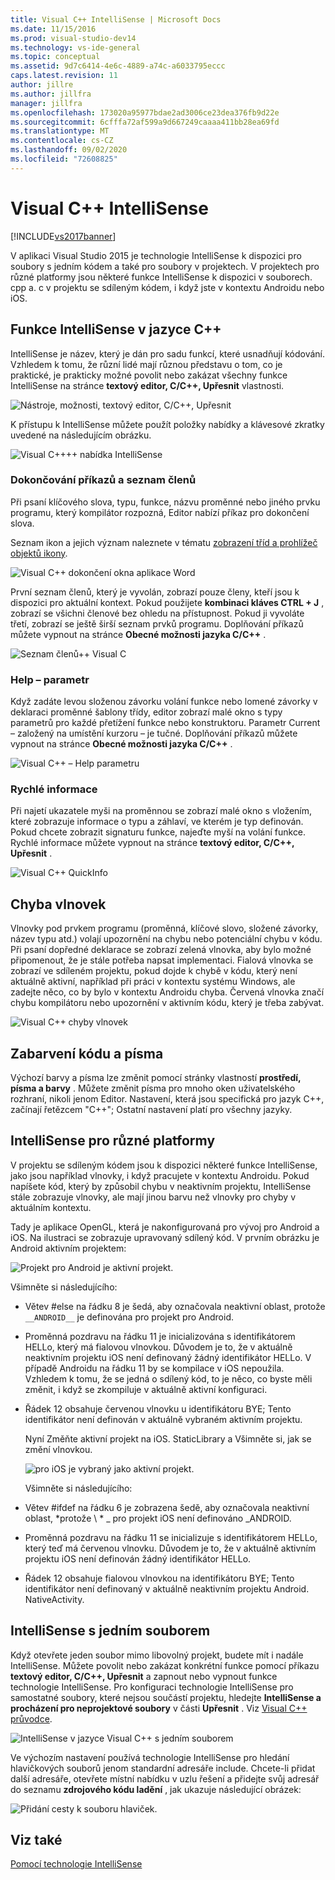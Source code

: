 ```yaml
---
title: Visual C++ IntelliSense | Microsoft Docs
ms.date: 11/15/2016
ms.prod: visual-studio-dev14
ms.technology: vs-ide-general
ms.topic: conceptual
ms.assetid: 9d7c6414-4e6c-4889-a74c-a6033795eccc
caps.latest.revision: 11
author: jillre
ms.author: jillfra
manager: jillfra
ms.openlocfilehash: 173020a95977bdae2ad3006ce23dea376fb9d22e
ms.sourcegitcommit: 6cfffa72af599a9d667249caaaa411bb28ea69fd
ms.translationtype: MT
ms.contentlocale: cs-CZ
ms.lasthandoff: 09/02/2020
ms.locfileid: "72608825"
---
```

# <a name="visual-c-intellisense"></a>Visual C++ IntelliSense
[!INCLUDE[vs2017banner](../includes/vs2017banner.md)]

V aplikaci Visual Studio 2015 je technologie IntelliSense k dispozici pro soubory s jedním kódem a také pro soubory v projektech. V projektech pro různé platformy jsou některé funkce IntelliSense k dispozici v souborech. cpp a. c v projektu se sdíleným kódem, i když jste v kontextu Androidu nebo iOS.

## <a name="intellisense-features-in-c"></a>Funkce IntelliSense v jazyce C++
 IntelliSense je název, který je dán pro sadu funkcí, které usnadňují kódování. Vzhledem k tomu, že různí lidé mají různou představu o tom, co je praktické, je prakticky možné povolit nebo zakázat všechny funkce IntelliSense na stránce **textový editor, C/C++, Upřesnit** vlastnosti.

 ![Nástroje, možnosti, textový editor, C&#47;C&#43;&#43;, Upřesnit](../ide/media/sintellisensecpptoolsoptions.PNG "sIntelliSenseCppToolsOptions")

 K přístupu k IntelliSense můžete použít položky nabídky a klávesové zkratky uvedené na následujícím obrázku.

 ![Visual C++&#43;&#43; nabídka IntelliSense](../ide/media/vs2015-cpp-intellisense-menu.png "vs2015_cpp_intellisense_menu")

### <a name="statement-completion-and-member-list"></a>Dokončování příkazů a seznam členů
 Při psaní klíčového slova, typu, funkce, názvu proměnné nebo jiného prvku programu, který kompilátor rozpozná, Editor nabízí příkaz pro dokončení slova.

 Seznam ikon a jejich význam naleznete v tématu [zobrazení tříd a prohlížeč objektů ikony](../ide/class-view-and-object-browser-icons.md).

 ![Visual C&#43;&#43; dokončení okna aplikace Word](../ide/media/vs2015-cpp-complete-word.png "vs2015_cpp_complete_word")

 První seznam členů, který je vyvolán, zobrazí pouze členy, kteří jsou k dispozici pro aktuální kontext. Pokud použijete **kombinaci kláves CTRL + J** , zobrazí se všichni členové bez ohledu na přístupnost. Pokud ji vyvoláte třetí, zobrazí se ještě širší seznam prvků programu. Doplňování příkazů můžete vypnout na stránce **Obecné možnosti jazyka C/C++** .

 ![Seznam členů&#43;&#43; Visual C](../ide/media/vs2015-cpp-list-members.png "vs2015_cpp_list_members")

### <a name="parameter-help"></a>Help – parametr
 Když zadáte levou složenou závorku volání funkce nebo lomené závorky v deklaraci proměnné šablony třídy, editor zobrazí malé okno s typy parametrů pro každé přetížení funkce nebo konstruktoru. Parametr Current – založený na umístění kurzoru – je tučné. Doplňování příkazů můžete vypnout na stránce **Obecné možnosti jazyka C/C++** .

 ![Visual C&#43;&#43; – Help parametru](../ide/media/vs-2015-cpp-param-help.png "vs_2015_cpp_param_help")

### <a name="quick-info"></a>Rychlé informace
 Při najetí ukazatele myši na proměnnou se zobrazí malé okno s vložením, které zobrazuje informace o typu a záhlaví, ve kterém je typ definován. Pokud chcete zobrazit signaturu funkce, najeďte myší na volání funkce. Rychlé informace můžete vypnout na stránce **textový editor, C/C++, Upřesnit** .

 ![Visual C&#43;&#43; QuickInfo](../ide/media/vs2015-cpp-quickinfo.png "vs2015_cpp_quickInfo")

## <a name="error-squiggles"></a>Chyba vlnovek
 Vlnovky pod prvkem programu (proměnná, klíčové slovo, složené závorky, název typu atd.) volají upozornění na chybu nebo potenciální chybu v kódu. Při psaní dopředné deklarace se zobrazí zelená vlnovka, aby bylo možné připomenout, že je stále potřeba napsat implementaci. Fialová vlnovka se zobrazí ve sdíleném projektu, pokud dojde k chybě v kódu, který není aktuálně aktivní, například při práci v kontextu systému Windows, ale zadejte něco, co by bylo v kontextu Androidu chyba. Červená vlnovka značí chybu kompilátoru nebo upozornění v aktivním kódu, který je třeba zabývat.

 ![Visual C&#43;&#43; chyby vlnovek](../ide/media/vs2015-cpp-error-quiggles.png "vs2015_cpp_error_quiggles")

## <a name="code-colorization-and-fonts"></a>Zabarvení kódu a písma
 Výchozí barvy a písma lze změnit pomocí stránky vlastností **prostředí, písma a barvy** . Můžete změnit písma pro mnoho oken uživatelského rozhraní, nikoli jenom Editor. Nastavení, která jsou specifická pro jazyk C++, začínají řetězcem "C++"; Ostatní nastavení platí pro všechny jazyky.

## <a name="cross-platform-intellisense"></a>IntelliSense pro různé platformy
 V projektu se sdíleným kódem jsou k dispozici některé funkce IntelliSense, jako jsou například vlnovky, i když pracujete v kontextu Androidu. Pokud napíšete kód, který by způsobil chybu v neaktivním projektu, IntelliSense stále zobrazuje vlnovky, ale mají jinou barvu než vlnovky pro chyby v aktuálním kontextu.

 Tady je aplikace OpenGL, která je nakonfigurovaná pro vývoj pro Android a iOS. Na ilustraci se zobrazuje upravovaný sdílený kód. V prvním obrázku je Android aktivním projektem:

 ![Projekt pro Android je aktivní projekt.](../ide/media/intellisensecppcrossplatform.png "IntelliSenseCppCrossPlatform")

 Všimněte si následujícího:

- Větev #else na řádku 8 je šedá, aby označovala neaktivní oblast, protože `__ANDROID__` je definována pro projekt pro Android.

- Proměnná pozdravu na řádku 11 je inicializována s identifikátorem HELLo, který má fialovou vlnovkou. Důvodem je to, že v aktuálně neaktivním projektu iOS není definovaný žádný identifikátor HELLo. V případě Androidu na řádku 11 by se kompilace v iOS nepoužila. Vzhledem k tomu, že se jedná o sdílený kód, to je něco, co byste měli změnit, i když se zkompiluje v aktuálně aktivní konfiguraci.

- Řádek 12 obsahuje červenou vlnovku u identifikátoru BYE; Tento identifikátor není definován v aktuálně vybraném aktivním projektu.

  Nyní Změňte aktivní projekt na iOS. StaticLibrary a Všimněte si, jak se změní vlnovkou.

  ![pro iOS je vybraný jako aktivní projekt.](../ide/media/intellisensecppcrossplatform2.png "IntelliSenseCppCrossPlatform2")

  Všimněte si následujícího:

- Větev #ifdef na řádku 6 je zobrazena šedě, aby označovala neaktivní oblast, *protože \\ * \_ pro projekt iOS není definováno _ANDROID.

- Proměnná pozdravu na řádku 11 se inicializuje s identifikátorem HELLo, který teď má červenou vlnovku. Důvodem je to, že v aktuálně aktivním projektu iOS není definován žádný identifikátor HELLo.

- Řádek 12 obsahuje fialovou vlnovkou na identifikátoru BYE; Tento identifikátor není definovaný v aktuálně neaktivním projektu Android. NativeActivity.

## <a name="single-file-intellisense"></a>IntelliSense s jedním souborem
 Když otevřete jeden soubor mimo libovolný projekt, budete mít i nadále IntelliSense. Můžete povolit nebo zakázat konkrétní funkce pomocí příkazu **textový editor, C/C++, Upřesnit** a zapnout nebo vypnout funkce technologie IntelliSense. Pro konfiguraci technologie IntelliSense pro samostatné soubory, které nejsou součástí projektu, hledejte **IntelliSense a procházení pro neprojektové soubory** v části **Upřesnit** . Viz [Visual C++ průvodce](https://msdn.microsoft.com/499cb66f-7df1-45d6-8b6b-33d94fd1f17c).

 ![IntelliSense v jazyce Visual C&#43;&#43; s jedním souborem](../ide/media/vs2015-cpp-single-file-intellisense.png "vs2015_cpp_single_file_intellisense")

 Ve výchozím nastavení používá technologie IntelliSense pro hledání hlavičkových souborů jenom standardní adresáře include. Chcete-li přidat další adresáře, otevřete místní nabídku v uzlu řešení a přidejte svůj adresář do seznamu **zdrojového kódu ladění** , jak ukazuje následující obrázek:

 ![Přidání cesty k souboru hlaviček.](../ide/media/intellisensedebugyourcode.jpg "IntelliSenseDebugYourCode")

## <a name="see-also"></a>Viz také
 [Pomocí technologie IntelliSense](../ide/using-intellisense.md)
